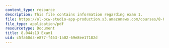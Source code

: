 ```yaml
---
content_type: resource
description: This file contains information regarding exam 1.
file: https://ol-ocw-studio-app-production.s3.amazonaws.com/courses/8-044-statistical-physics-i-spring-2013/c5fa60d3e877f4631a0269e8ee17182d_MIT8_044S14_exam1_03.pdf
file_type: application/pdf
resourcetype: Document
title: 8.044s13 Exam1
uid: c5fa60d3-e877-f463-1a02-69e8ee17182d
---
```


